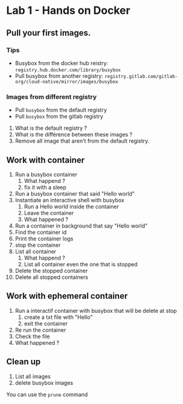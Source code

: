 # Lab 1 - Hands on Docker

## Pull your first images.

### Tips

- Busybox from the docker hub reistry: `registry.hub.docker.com/library/busybox`
- Pull busybox from another registry: `registry.gitlab.com/gitlab-org/cloud-native/mirror/images/busybox`

### Images from different registry

- Pull `busybox` from the default registry
- Pull `busybox` from the gitlab registry

1. What is the default registry ?
2. What is the différence between these images ?
3. Remove all image that aren't from the default registry.

## Work with container

1. Run a busybox container
   1. What happend ?
   2. fix it with a sleep
2. Run a busybox container that said "Hello world"
3. Instantiate an interactive shell with busybox
   1. Run a Hello world inside the container
   2. Leave the container
   3. What happened ?
4. Run a container in background that say "Hello world"
5. Find the container id
6. Print the container logs
7. stop the container
8. List all container
   1. What happend ?
   2. List all container even the one that is stopped
9. Delete the stopped container
10. Delete all stopped containers

## Work with ephemeral container

1. Run a interactif container with busybox that will be delete at stop
   1. create a txt file with "Hello"
   2. exit the container
2. Re run the container 
3. Check the file 
4. What happened ?

## Clean up

1. List all images
2. delete busybox images

You can use the `prune` command